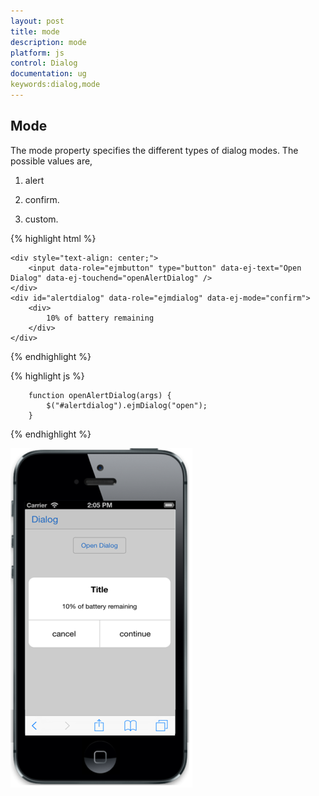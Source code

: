 ```yaml
---
layout: post
title: mode
description: mode
platform: js
control: Dialog
documentation: ug
keywords:dialog,mode
---
```


## Mode

The mode property specifies the different types of dialog modes. The possible values are, 

1. alert 

2. confirm.

3. custom.



{% highlight html %}

    <div style="text-align: center;">
        <input data-role="ejmbutton" type="button" data-ej-text="Open Dialog" data-ej-touchend="openAlertDialog" />
    </div>
    <div id="alertdialog" data-role="ejmdialog" data-ej-mode="confirm">
        <div>
            10% of battery remaining
        </div>
    </div>


{% endhighlight %}



{% highlight js %}

        function openAlertDialog(args) {
            $("#alertdialog").ejmDialog("open");
        }


{% endhighlight %}

![](Mode_images\mode_img1.png)

